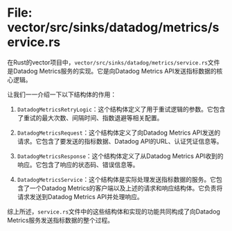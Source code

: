 # File: vector/src/sinks/datadog/metrics/service.rs

在Rust的vector项目中，`vector/src/sinks/datadog/metrics/service.rs`文件是Datadog Metrics服务的实现。它是向Datadog Metrics API发送指标数据的核心逻辑。

让我们一一介绍一下以下结构体的作用：

1. `DatadogMetricsRetryLogic`：这个结构体定义了用于重试逻辑的参数。它包含了重试的最大次数、间隔时间、指数退避等相关配置。

2. `DatadogMetricsRequest`：这个结构体定义了向Datadog Metrics API发送的请求。它包含了要发送的指标数据、Datadog API的URL、认证凭证信息等。

3. `DatadogMetricsResponse`：这个结构体定义了从Datadog Metrics API收到的响应。它包含了响应的状态码、错误信息等。

4. `DatadogMetricsService`：这个结构体是实际处理发送指标数据的服务。它包含了一个Datadog Metrics的客户端以及上述的请求和响应结构体。它负责将请求发送到Datadog Metrics API并处理响应。

综上所述，`service.rs`文件中的这些结构体和实现的功能共同构成了向Datadog Metrics服务发送指标数据的整个过程。

